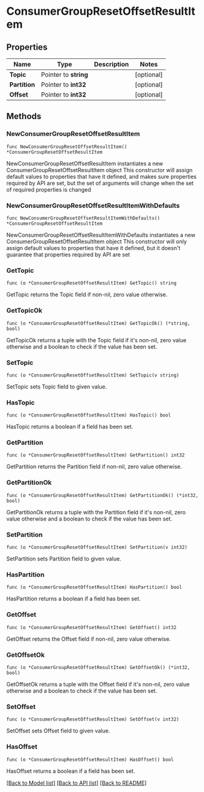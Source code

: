 # ConsumerGroupResetOffsetResultItem

## Properties

Name | Type | Description | Notes
------------ | ------------- | ------------- | -------------
**Topic** | Pointer to **string** |  | [optional] 
**Partition** | Pointer to **int32** |  | [optional] 
**Offset** | Pointer to **int32** |  | [optional] 


## Methods

### NewConsumerGroupResetOffsetResultItem

`func NewConsumerGroupResetOffsetResultItem() *ConsumerGroupResetOffsetResultItem`

NewConsumerGroupResetOffsetResultItem instantiates a new ConsumerGroupResetOffsetResultItem object
This constructor will assign default values to properties that have it defined,
and makes sure properties required by API are set, but the set of arguments
will change when the set of required properties is changed

### NewConsumerGroupResetOffsetResultItemWithDefaults

`func NewConsumerGroupResetOffsetResultItemWithDefaults() *ConsumerGroupResetOffsetResultItem`

NewConsumerGroupResetOffsetResultItemWithDefaults instantiates a new ConsumerGroupResetOffsetResultItem object
This constructor will only assign default values to properties that have it defined,
but it doesn't guarantee that properties required by API are set


### GetTopic

`func (o *ConsumerGroupResetOffsetResultItem) GetTopic() string`

GetTopic returns the Topic field if non-nil, zero value otherwise.

### GetTopicOk

`func (o *ConsumerGroupResetOffsetResultItem) GetTopicOk() (*string, bool)`

GetTopicOk returns a tuple with the Topic field if it's non-nil, zero value otherwise
and a boolean to check if the value has been set.

### SetTopic

`func (o *ConsumerGroupResetOffsetResultItem) SetTopic(v string)`

SetTopic sets Topic field to given value.

### HasTopic

`func (o *ConsumerGroupResetOffsetResultItem) HasTopic() bool`

HasTopic returns a boolean if a field has been set.


### GetPartition

`func (o *ConsumerGroupResetOffsetResultItem) GetPartition() int32`

GetPartition returns the Partition field if non-nil, zero value otherwise.

### GetPartitionOk

`func (o *ConsumerGroupResetOffsetResultItem) GetPartitionOk() (*int32, bool)`

GetPartitionOk returns a tuple with the Partition field if it's non-nil, zero value otherwise
and a boolean to check if the value has been set.

### SetPartition

`func (o *ConsumerGroupResetOffsetResultItem) SetPartition(v int32)`

SetPartition sets Partition field to given value.

### HasPartition

`func (o *ConsumerGroupResetOffsetResultItem) HasPartition() bool`

HasPartition returns a boolean if a field has been set.


### GetOffset

`func (o *ConsumerGroupResetOffsetResultItem) GetOffset() int32`

GetOffset returns the Offset field if non-nil, zero value otherwise.

### GetOffsetOk

`func (o *ConsumerGroupResetOffsetResultItem) GetOffsetOk() (*int32, bool)`

GetOffsetOk returns a tuple with the Offset field if it's non-nil, zero value otherwise
and a boolean to check if the value has been set.

### SetOffset

`func (o *ConsumerGroupResetOffsetResultItem) SetOffset(v int32)`

SetOffset sets Offset field to given value.

### HasOffset

`func (o *ConsumerGroupResetOffsetResultItem) HasOffset() bool`

HasOffset returns a boolean if a field has been set.



[[Back to Model list]](../README.md#documentation-for-models) [[Back to API list]](../README.md#documentation-for-api-endpoints) [[Back to README]](../README.md)

